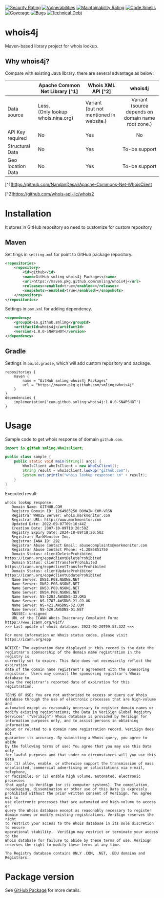 [![Security Rating](https://sonarcloud.io/api/project_badges/measure?project=smling_whois4j&metric=security_rating)](https://sonarcloud.io/summary/new_code?id=smling_whois4j)
[![Vulnerabilities](https://sonarcloud.io/api/project_badges/measure?project=smling_whois4j&metric=vulnerabilities)](https://sonarcloud.io/summary/new_code?id=smling_whois4j)
[![Maintainability Rating](https://sonarcloud.io/api/project_badges/measure?project=smling_whois4j&metric=sqale_rating)](https://sonarcloud.io/summary/new_code?id=smling_whois4j)
[![Code Smells](https://sonarcloud.io/api/project_badges/measure?project=smling_whois4j&metric=code_smells)](https://sonarcloud.io/summary/new_code?id=smling_whois4j)
[![Coverage](https://sonarcloud.io/api/project_badges/measure?project=smling_whois4j&metric=coverage)](https://sonarcloud.io/summary/new_code?id=smling_whois4j)
[![Bugs](https://sonarcloud.io/api/project_badges/measure?project=smling_whois4j&metric=bugs)](https://sonarcloud.io/summary/new_code?id=smling_whois4j)
[![Technical Debt](https://sonarcloud.io/api/project_badges/measure?project=smling_whois4j&metric=sqale_index)](https://sonarcloud.io/summary/new_code?id=smling_whois4j)

# whois4j
Maven-based library project for whois lookup.

## Why whois4j?
Compare with existing Java library. there are several advantage as below:

|                   | Apache Common Net Library [^1]          | Whois XML API [^2]                          |                        whois4j                         |
|-------------------|-----------------------------------------|---------------------------------------------|:------------------------------------------------------:|
| Data source       | Less. <br/>(Only lookup whois.nina.org) | Variant<br/>(but not mentioned in website.) | Variant<br/>(source depends on domain name root zone.) |
| API Key required  | No                                      | Yes                                         |                           No                           |
| Structural Data   | No                                      | Yes                                         |                     To-be support                      |
| Geo location Data | No                                      | Yes                                         |                     To-be support                      |

[^1]https://github.com/NandanDesai/Apache-Commons-Net-WhoisClient

[^2]https://github.com/whois-api-llc/whois2

# Installation
It stores in GitHub repository so need to customize for custom repository

## Maven
Set tings in `setting.xml` for point to GitHub package repository.
```xml
<repositories>
    <repository>
        <id>github</id>
        <name>GitHub smling whois4j Packages</name>
        <url>https://maven.pkg.github.com/smling/whois4j</url>
        <releases><enabled>true</enabled></releases>
        <snapshots><enabled>true</enabled></snapshots>
    </repository>
</repositories>
```
Settings in `pom.xml` for adding dependency.
```xml
<dependency>
    <groupId>io.github.smling</groupId>
    <artifactId>whois4j</artifactId>
    <version>1.0.0-SNAPSHOT</version>
</dependency>
```

## Gradle

Settings in `build.gradle`, which will add custom repository and package.
```groove
repositories {
    maven {
        name = "GitHub smling whois4j Packages"
        url = "https://maven.pkg.github.com/smling/whois4j"
    }
}
dependencies {
    implementation('com.github.smling:whois4j:1.0.0-SNAPSHOT')
}
```
# Usage
Sample code to get whois response of domain `github.com`.

```java
import io.github.smling.WhoIsClient;

public class sample {
    public static void main(String[] args) {
        WhoIsClient whoIsClient = new WhoIsClient();
        String result = whoIsClient.lookup("github.com");
        System.out.println("whois lookup response: \n" + result);
    }
}
```
Executed result:
```text
whois lookup response: 
   Domain Name: GITHUB.COM
   Registry Domain ID: 1264983250_DOMAIN_COM-VRSN
   Registrar WHOIS Server: whois.markmonitor.com
   Registrar URL: http://www.markmonitor.com
   Updated Date: 2022-09-07T09:10:44Z
   Creation Date: 2007-10-09T18:20:50Z
   Registry Expiry Date: 2024-10-09T18:20:50Z
   Registrar: MarkMonitor Inc.
   Registrar IANA ID: 292
   Registrar Abuse Contact Email: abusecomplaints@markmonitor.com
   Registrar Abuse Contact Phone: +1.2086851750
   Domain Status: clientDeleteProhibited https://icann.org/epp#clientDeleteProhibited
   Domain Status: clientTransferProhibited https://icann.org/epp#clientTransferProhibited
   Domain Status: clientUpdateProhibited https://icann.org/epp#clientUpdateProhibited
   Name Server: DNS1.P08.NSONE.NET
   Name Server: DNS2.P08.NSONE.NET
   Name Server: DNS3.P08.NSONE.NET
   Name Server: DNS4.P08.NSONE.NET
   Name Server: NS-1283.AWSDNS-32.ORG
   Name Server: NS-1707.AWSDNS-21.CO.UK
   Name Server: NS-421.AWSDNS-52.COM
   Name Server: NS-520.AWSDNS-01.NET
   DNSSEC: unsigned
   URL of the ICANN Whois Inaccuracy Complaint Form: https://www.icann.org/wicf/
>>> Last update of whois database: 2023-02-20T09:57:32Z <<<

For more information on Whois status codes, please visit https://icann.org/epp

NOTICE: The expiration date displayed in this record is the date the
registrar's sponsorship of the domain name registration in the registry is
currently set to expire. This date does not necessarily reflect the expiration
date of the domain name registrant's agreement with the sponsoring
registrar.  Users may consult the sponsoring registrar's Whois database to
view the registrar's reported date of expiration for this registration.

TERMS OF USE: You are not authorized to access or query our Whois
database through the use of electronic processes that are high-volume and
automated except as reasonably necessary to register domain names or
modify existing registrations; the Data in VeriSign Global Registry
Services' ("VeriSign") Whois database is provided by VeriSign for
information purposes only, and to assist persons in obtaining information
about or related to a domain name registration record. VeriSign does not
guarantee its accuracy. By submitting a Whois query, you agree to abide
by the following terms of use: You agree that you may use this Data only
for lawful purposes and that under no circumstances will you use this Data
to: (1) allow, enable, or otherwise support the transmission of mass
unsolicited, commercial advertising or solicitations via e-mail, telephone,
or facsimile; or (2) enable high volume, automated, electronic processes
that apply to VeriSign (or its computer systems). The compilation,
repackaging, dissemination or other use of this Data is expressly
prohibited without the prior written consent of VeriSign. You agree not to
use electronic processes that are automated and high-volume to access or
query the Whois database except as reasonably necessary to register
domain names or modify existing registrations. VeriSign reserves the right
to restrict your access to the Whois database in its sole discretion to ensure
operational stability.  VeriSign may restrict or terminate your access to the
Whois database for failure to abide by these terms of use. VeriSign
reserves the right to modify these terms at any time.

The Registry database contains ONLY .COM, .NET, .EDU domains and
Registrars.
```
# Package version
See [GitHub Package](https://github.com/smling/whois4j/packages/1793913) for more details.